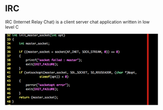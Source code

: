 # IRC
IRC (Internet Relay Chat)  is a client server chat application written in low level C


![alt text](https://github.com/MMolieleng/IRC/blob/master/coders_screenshot.png)
